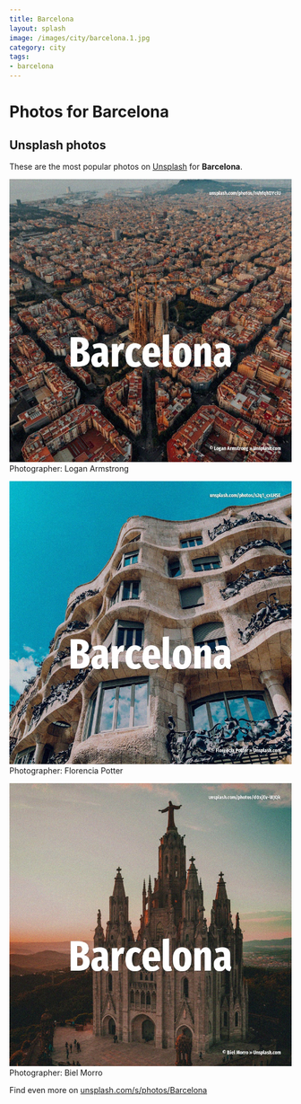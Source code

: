 ```yaml
---
title: Barcelona
layout: splash
image: /images/city/barcelona.1.jpg
category: city
tags:
- barcelona
---
```

# Photos for Barcelona
 
## Unsplash photos
These are the most popular photos on [Unsplash](https://unsplash.com) for **Barcelona**.
 
![Barcelona](/images/city/barcelona.1.jpg)
Photographer:  Logan Armstrong
 
![Barcelona](/images/city/barcelona.2.jpg)
Photographer:  Florencia Potter
 
![Barcelona](/images/city/barcelona.3.jpg)
Photographer:  Biel Morro
 
Find even more on [unsplash.com/s/photos/Barcelona](https://unsplash.com/s/photos/Barcelona)
 
